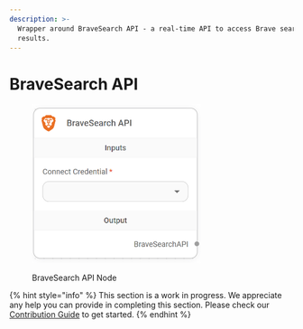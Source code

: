 ```yaml
---
description: >-
  Wrapper around BraveSearch API - a real-time API to access Brave search
  results.
---
```


# BraveSearch API

<figure><img src="../../../.gitbook/assets/image (3) (1) (1) (1) (1) (1) (1) (1) (2).png" alt="" width="299"><figcaption><p>BraveSearch API Node</p></figcaption></figure>

{% hint style="info" %}
This section is a work in progress. We appreciate any help you can provide in completing this section. Please check our [Contribution Guide](broken-reference) to get started.
{% endhint %}
